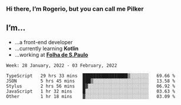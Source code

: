 ### Hi there, I’m Rogerio, but you can call me Pilker

## I’m…
- …a front-end developer
- …currently learning **Kotlin**
- …working at [**Folha de S.Paulo**](https://www.folha.com.br/)

<!--START_SECTION:waka-->
```text
Week: 28 January, 2022 - 03 February, 2022

TypeScript   29 hrs 33 mins  █████████████████▒░░░░░░░   69.66 % 
JSON         5 hrs 45 mins   ███▒░░░░░░░░░░░░░░░░░░░░░   13.58 % 
Stylus       2 hrs 56 mins   █▓░░░░░░░░░░░░░░░░░░░░░░░   06.92 % 
JavaScript   1 hr 32 mins    █░░░░░░░░░░░░░░░░░░░░░░░░   03.63 % 
Other        1 hr 18 mins    ▓░░░░░░░░░░░░░░░░░░░░░░░░   03.09 % 
```
<!--END_SECTION:waka-->
